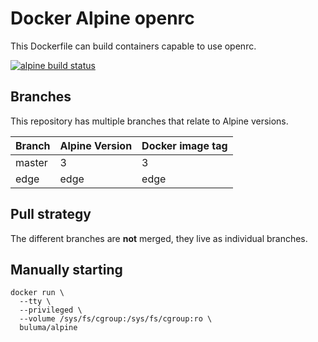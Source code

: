 Docker Alpine openrc
====================

This Dockerfile can build containers capable to use openrc.

[![alpine build status](https://github.com/buluma/docker-alpine-openrc/actions/workflows/build-push-action.yml/badge.svg)](https://github.com/buluma/docker-alpine-openrc/actions/workflows/build-push-action.yml)

Branches
--------

This repository has multiple branches that relate to Alpine versions.

|Branch |Alpine Version|Docker image tag|
|-------|--------------|----------------|
|master |3             |3               |
|edge   |edge          |edge            |

Pull strategy
-------------

The different branches are **not** merged, they live as individual branches.

Manually starting
-----------------

```
docker run \
  --tty \
  --privileged \
  --volume /sys/fs/cgroup:/sys/fs/cgroup:ro \
  buluma/alpine
```
